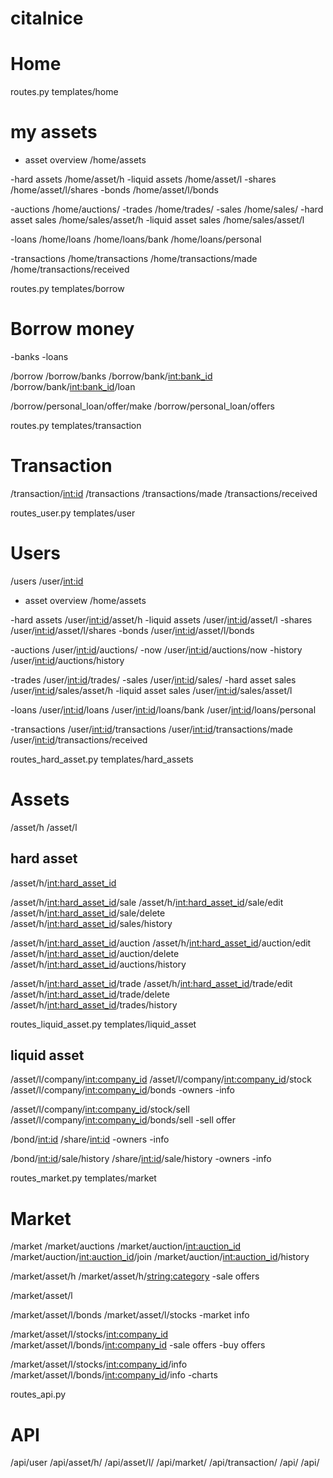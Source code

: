 # citalnice

# Home

routes.py
templates/home

# my assets
- asset overview	/home/assets

-hard assets		/home/asset/h
-liquid assets		/home/asset/l
	-shares			/home/asset/l/shares
	-bonds			/home/asset/l/bonds

-auctions			/home/auctions/
-trades				/home/trades/
-sales				/home/sales/
	-hard asset sales		/home/sales/asset/h
	-liquid asset sales		/home/sales/asset/l

-loans
	/home/loans
	/home/loans/bank
	/home/loans/personal

-transactions
	/home/transactions
	/home/transactions/made
	/home/transactions/received


routes.py
templates/borrow

# Borrow money
-banks
-loans

/borrow
/borrow/banks
/borrow/bank/<int:bank_id>
/borrow/bank/<int:bank_id>/loan

/borrow/personal_loan/offer/make
/borrow/personal_loan/offers


routes.py
templates/transaction

# Transaction
/transaction/<int:id>
/transactions
/transactions/made
/transactions/received



routes_user.py
templates/user

# Users
/users
/user/<int:id>

- asset overview	/home/assets

-hard assets	/user/<int:id>/asset/h
-liquid assets	/user/<int:id>/asset/l
	-shares		/user/<int:id>/asset/l/shares
	-bonds		/user/<int:id>/asset/l/bonds

-auctions		/user/<int:id>/auctions/
   -now			/user/<int:id>/auctions/now
   -history		/user/<int:id>/auctions/history

-trades			/user/<int:id>/trades/
-sales			/user/<int:id>/sales/
	-hard asset sales		/user/<int:id>/sales/asset/h
	-liquid asset sales		/user/<int:id>/sales/asset/l

-loans
	/user/<int:id>/loans
	/user/<int:id>/loans/bank
	/user/<int:id>/loans/personal

-transactions
	/user/<int:id>/transactions
	/user/<int:id>/transactions/made
	/user/<int:id>/transactions/received





routes_hard_asset.py
templates/hard_assets

# Assets
/asset/h
/asset/l

## hard asset
/asset/h/<int:hard_asset_id>

/asset/h/<int:hard_asset_id>/sale
/asset/h/<int:hard_asset_id>/sale/edit
/asset/h/<int:hard_asset_id>/sale/delete
/asset/h/<int:hard_asset_id>/sales/history

/asset/h/<int:hard_asset_id>/auction
/asset/h/<int:hard_asset_id>/auction/edit
/asset/h/<int:hard_asset_id>/auction/delete
/asset/h/<int:hard_asset_id>/auctions/history

/asset/h/<int:hard_asset_id>/trade
/asset/h/<int:hard_asset_id>/trade/edit
/asset/h/<int:hard_asset_id>/trade/delete
/asset/h/<int:hard_asset_id>/trades/history




routes_liquid_asset.py
templates/liquid_asset

## liquid asset

/asset/l/company/<int:company_id>
/asset/l/company/<int:company_id>/stock
/asset/l/company/<int:company_id>/bonds
-owners
-info


/asset/l/company/<int:company_id>/stock/sell
/asset/l/company/<int:company_id>/bonds/sell
-sell offer


/bond/<int:id>
/share/<int:id>
-owners
-info

/bond/<int:id>/sale/history
/share/<int:id>/sale/history
-owners
-info






routes_market.py
templates/market

# Market
/market
/market/auctions
/market/auction/<int:auction_id>
/market/auction/<int:auction_id>/join
/market/auction/<int:auction_id>/history


/market/asset/h
/market/asset/h/<string:category>
-sale offers

/market/asset/l

/market/asset/l/bonds
/market/asset/l/stocks
-market info

/market/asset/l/stocks/<int:company_id>
/market/asset/l/bonds/<int:company_id>
-sale offers
-buy offers


/market/asset/l/stocks/<int:company_id>/info
/market/asset/l/bonds/<int:company_id>/info
-charts


routes_api.py

# API
/api/user
/api/asset/h/
/api/asset/l/
/api/market/
/api/transaction/
/api/
/api/